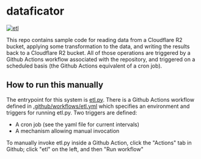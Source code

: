 # dataficator

[![etl](https://github.com/usds/dataficator/actions/workflows/etl.yml/badge.svg)](https://github.com/usds/dataficator/actions/workflows/etl.yml)

This repo contains sample code for reading data from a Cloudflare R2 bucket, applying some transformation to the data, and writing the results back to a Cloudflare R2 bucket. All of those operations are triggered by a Github Actions workflow associated with the repository, and triggered on a scheduled basis (the Github Actions equivalent of a cron job).

## How to run this manually

The entrypoint for this system is [etl.py](./etl.py).
There is a Github Actions workflow defined in [.github/workflows/etl.yml](./.github/workflows/etl.yml) which specifies an environment and triggers for running etl.py.
Two triggers are defined:
- A cron job (see the yaml file for current intervals)
- A mechanism allowing manual invocation

To manually invoke etl.py inside a Github Action, click the "Actions" tab in Github; click "etl" on the left, and then "Run workflow"
